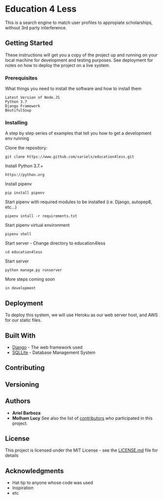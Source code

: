 # Education 4 Less

This is a search engine to match user profiles to appropiate scholarships, without 3rd party interference. 

## Getting Started

These instructions will get you a copy of the project up and running on your local machine for development and testing purposes. See deployment for notes on how to deploy the project on a live system.

### Prerequisites

What things you need to install the software and how to install them

```
Latest Version of Node.JS
Python 3.7
Django Framework
BeutifulSoup
```

### Installing

A step by step series of examples that tell you how to get a development env running

Clone the repository:

```
git clone https://www.github.com/xarielx/education4less.git
```
Install Python 3.7.+
```
https://python.org
```
Install pipenv
```
pip install pipenv
```
Start pipenv with required modules to be installed (i.e. Django, autopep8, etc...)
```
pipenv intall -r requirements.txt
```
Start pipenv virtual environment
```
pipenv shell
```
Start server - Change directory to education4less
```
cd education4less
```
Start server 
```
python manage.py runserver
```
More steps coming soon

```
in development
```

## Deployment

To deploy this system, we will use Heroku as our web server host, and AWS for our static files.

## Built With

* [Django](https://www.djangoproject.com/) - The web framework used
* [SQLLite](https://www.sqlite.org/index.html) - Database Management System


## Contributing

## Versioning

## Authors

* **Ariel Barboza**
* **Molham Lucy**
See also the list of [contributors](https://github.com/xarielx/education4less/contributors) who participated in this project.

## License

This project is licensed under the MIT License - see the [LICENSE.md](LICENSE.md) file for details

## Acknowledgments

* Hat tip to anyone whose code was used
* Inspiration
* etc
